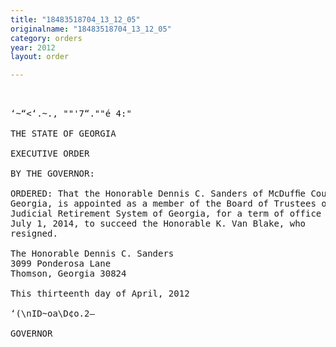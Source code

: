 ```yaml
---
title: "18483518704_13_12_05"
originalname: "18483518704_13_12_05"
category: orders
year: 2012
layout: order

---
```

<pre>
 

‘~“<‘.~., ""'7“.""é 4:"

THE STATE OF GEORGIA

EXECUTIVE ORDER

BY THE GOVERNOR:

ORDERED: That the Honorable Dennis C. Sanders of McDufﬁe County,
Georgia, is appointed as a member of the Board of Trustees of the
Judicial Retirement System of Georgia, for a term of office ending
July 1, 2014, to succeed the Honorable K. Van Blake, who
resigned.

The Honorable Dennis C. Sanders
3099 Ponderosa Lane
Thomson, Georgia 30824

This thirteenth day of April, 2012

‘(\nID~oa\D¢o.2—

GOVERNOR

</pre>
